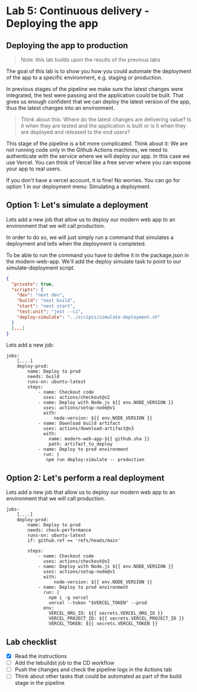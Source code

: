 # Lab 5: Continuous delivery - Deploying the app

## Deploying the app to production

> Note: this lab builds upon the results of the previous labs

The goal of this lab is to show you how you could automate the deployment of the app to a specific environment, e.g. staging or production.

In previous stages of the pipeline we make sure the latest changes were integrated, the test were passing and the application could be built. That gives us enough confident that we can deploy the latest version of the app, thus the latest changes into an environment.

> Think about this: Where do the latest changes are delivering value? Is it when they are tested and the application is built or is it when they are deployed and released to the end users?

This stage of the pipeline is a bit more complicated. Think about it: We are not running code only in the Github Actions machines, we need to authenticate with the service where we will deploy our app. In this case we use Vercel. You can think of Vercel like a free server where you can expose your app to real users.

If you don't have a vercel account, it is fine! No worries. You can go for option 1 in our deployment menu: Simulating a deployment.

## Option 1: Let's simulate a deployment

Lets add a new job that allow us to deploy our modern web app to an environment that we will call production.

In order to do so, we will just simply run a command that simulates a deployment and tells when the deployment is completed.

To be able to run the command you have to define it in the package.json in the modern-web-app. We'll add the deploy simulate task to point to our simulate-deployment script.
```json
{
  "private": true,
  "scripts": {
    "dev": "next dev",
    "build": "next build",
    "start": "next start",
    "test:unit": "jest --ci",
    "deploy:simulate": "../scripts/simulate-deployment.sh"
  }
  [...]
}

```


Lets add a new job:

```
jobs:
    [....]
    deploy-prod:
        name: Deploy to prod
        needs: build
        runs-on: ubuntu-latest
        steps:
            - name: Checkout code
              uses: actions/checkout@v2
            - name: Deploy with Node.js ${{ env.NODE_VERSION }}
              uses: actions/setup-node@v1
              with:
                  node-version: ${{ env.NODE_VERSION }}
            - name: Download build artifact
              uses: actions/download-artifact@v3
              with:
                name: modern-web-app-${{ github.sha }}
                path: artifact_to_deploy
            - name: Deploy to prod environment
              run: |
               npm run deploy:simulate -- production
```

## Option 2: Let's perform a real deployment

Lets add a new job that allow us to deploy our modern web app to an environment that we will call production.

```
jobs:
    [....]
    deploy-prod:
        name: Deploy to prod
        needs: check-performance
        runs-on: ubuntu-latest
        if: github.ref == 'refs/heads/main'

        steps:
            - name: Checkout code
              uses: actions/checkout@v2
            - name: Deploy with Node.js ${{ env.NODE_VERSION }}
              uses: actions/setup-node@v1
              with:
                  node-version: ${{ env.NODE_VERSION }}
            - name: Deploy to prod environment
              run: |
                npm i -g vercel
                vercel --token "$VERCEL_TOKEN" --prod
              env:
                VERCEL_ORG_ID: ${{ secrets.VERCEL_ORG_ID }}
                VERCEL_PROJECT_ID: ${{ secrets.VERCEL_PROJECT_ID }}
                VERCEL_TOKEN: ${{ secrets.VERCEL_TOKEN }}
```

## Lab checklist

- [x] Read the instructions
- [ ] Add the tebuildst job to the CD workflow
- [ ] Push the changes and check the pipeline logs in the Actions tab
- [ ] Think about other tasks that could be automated as part of the build stage in the pipeline
